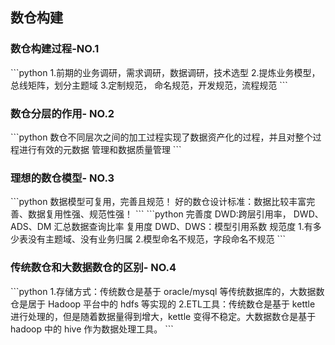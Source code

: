 ## 数仓构建

<h3>数仓构建过程-NO.1</h3>
 ```python
1.前期的业务调研，需求调研，数据调研，技术选型 
2.提炼业务模型，总线矩阵，划分主题域
3.定制规范， 命名规范，开发规范，流程规范
```


<h3>数仓分层的作用- NO.2</h3>
```python
数仓不同层次之间的加工过程实现了数据资产化的过程，并且对整个过程进行有效的元数据
 管理和数据质量管理
```
 
 <h3>理想的数仓模型- NO.3</h3>
 ```python
数据模型可复用，完善且规范！
好的数仓设计标准：数据比较丰富完善、数据复用性强、规范性强！
```
 ```python
完善度
    DWD:跨层引用率，
    DWD、ADS、DM 汇总数据查询比率
复用度
    DWD、DWS：模型引用系数
规范度
   1.有多少表没有主题域、没有业务归属
   2.模型命名不规范，字段命名不规范
```
<h3>传统数仓和大数据数仓的区别- NO.4</h3>
```python
1.存储方式：传统数仓是基于 oracle/mysql 等传统数据库的，大数据数仓是居于 Hadoop 平台中的 hdfs 等实现的
2.ETL工具：传统数仓是基于 kettle 进行处理的，但是随着数据量得到增大，kettle 变得不稳定。大数据数仓是基于 hadoop 
  中的 hive 作为数据处理工具。
```
 
 
 
 